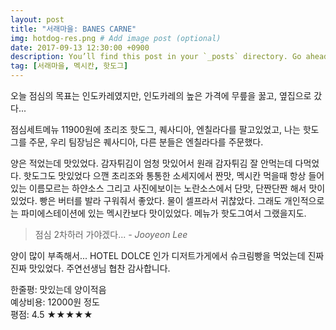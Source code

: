 ```yaml
---
layout: post
title: "서래마을: BANES CARNE"
img: hotdog-res.png # Add image post (optional)
date: 2017-09-13 12:30:00 +0900
description: You’ll find this post in your `_posts` directory. Go ahead and edit it and re-build the site to see your changes. # Add post description (optional)
tag: [서래마을, 멕시칸, 핫도그]
---
```

오늘 점심의 목표는 인도카레였지만, 인도카레의 높은 가격에 무릎을 꿇고, 옆집으로 갔다...

점심세트메뉴 11900원에 초리조 핫도그, 퀘사디아, 엔칠라다를 팔고있었고, 나는 핫도그를 주문, 우리 팀장님은 퀘사디아, 다른 분들은 엔칠라다를 주문했다.

양은 적었는데 맛있었다. 감자튀김이 엄청 맛있어서 원래 감자튀김 잘 안먹는데 다먹었다. 핫도그도 맛있었다 으깬 초리조와 통통한 소세지에서 짠맛, 멕시칸 먹을때 항상 들어있는 이름모르는 하얀소스 그리고 사진에보이는 노란소스에서 단맛, 단짠단짠 해서 맛이있었다. 빵은 버터를 발라 구워줘서 좋았다. 물이 셀프라서 귀찮았다. 그래도 개인적으로는 파미에스테이션에 있는 멕시칸보다 맛이있었다. 메뉴가 핫도그여서 그랬을지도.

> 점심 2차하러 가야겠다... <cite>- Jooyeon Lee</cite>

양이 많이 부족해서... HOTEL DOLCE 인가 디저트가게에서 슈크림빵을 먹었는데 진짜진짜 맛있었다. 주연선생님 협찬 감사합니다.

한줄평: 맛있는데 양이적음 <br>
예상비용: 12000원 정도 <br>
평점: 4.5 &#9733;&#9733;&#9733;&#9733;&#9733;
